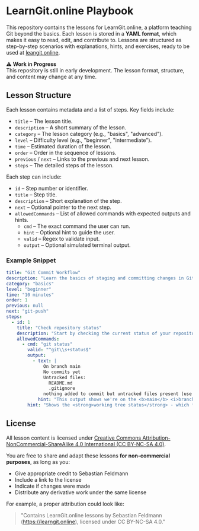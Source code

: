 # LearnGit.online Playbook

This repository contains the lessons for LearnGit.online, a platform teaching Git beyond the basics. Each lesson is stored in a **YAML format**, which makes it easy to read, edit, and contribute to. Lessons are structured as step-by-step scenarios with explanations, hints, and exercises, ready to be used at [leangit.online](http://learngit.online).

⚠️ **Work in Progress**  
This repository is still in early development. The lesson format, structure, and content may change at any time.

## Lesson Structure

Each lesson contains metadata and a list of steps. Key fields include:

- `title` – The lesson title.
- `description` – A short summary of the lesson.
- `category` – The lesson category (e.g., "basics", "advanced").
- `level` – Difficulty level (e.g., "beginner", "intermediate").
- `time` – Estimated duration of the lesson.
- `order` – Order in the sequence of lessons.
- `previous` / `next` – Links to the previous and next lesson.
- `steps` – The detailed steps of the lesson.

Each step can include:

- `id` – Step number or identifier.
- `title` – Step title.
- `description` – Short explanation of the step.
- `next` – Optional pointer to the next step.
- `allowedCommands` – List of allowed commands with expected outputs and hints.
    - `cmd` – The exact command the user can run.
    - `hint` – Optional hint to guide the user.
    - `valid` – Regex to validate input.
    - `output` – Optional simulated terminal output.

### Example Snippet

```yaml
title: "Git Commit Workflow"
description: "Learn the basics of staging and committing changes in Git."
category: "basics"
level: "beginner"
time: "10 minutes"
order: 1
previous: null
next: "git-push"
steps:
  - id: 1
    title: "Check repository status"
    description: "Start by checking the current status of your repository"
    allowedCommands:
      - cmd: "git status"
        valid: "^git\\s+status$"
        output:
          - text: |
              On branch main
              No commits yet
              Untracked files:
                README.md
                .gitignore
              nothing added to commit but untracked files present (use "git add" to track)
            hint: "This output shows we're on the <b>main</b> <i>branch</i> with no <i>commits</i> yet, and have <b>2 untracked files</b> that need to be added to version control."
        hint: "Shows the <strong>working tree status</strong> - which files are <i>tracked</i>, <i>untracked</i>, or <i>staged</i> for commit"
```

## License

All lesson content is licensed under [Creative Commons Attribution-NonCommercial-ShareAlike 4.0 International (CC BY-NC-SA 4.0)](https://creativecommons.org/licenses/by-nc-sa/4.0/).

You are free to share and adapt these lessons **for non-commercial purposes**, as long as you:

- Give appropriate credit to Sebastian Feldmann
- Include a link to the license
- Indicate if changes were made
- Distribute any derivative work under the same license

For example, a proper attribution could look like:

> "Contains LearnGit.online lessons by Sebastian Feldmann (https://learngit.online), licensed under CC BY-NC-SA 4.0."

